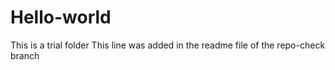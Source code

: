 # Hello-world
This is a trial folder
This line was added in the readme file of the repo-check branch
